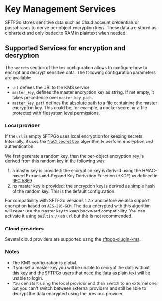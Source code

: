 # Key Management Services

SFTPGo stores sensitive data such as Cloud account credentials or passphrases to derive per-object encryption keys. These data are stored as ciphertext and only loaded to RAM in plaintext when needed.

## Supported Services for encryption and decryption

The `secrets` section of the `kms` configuration allows to configure how to encrypt and decrypt sensitive data. The following configuration parameters are available:

- `url` defines the URI to the KMS service
- `master_key`, defines the master encryption key as string. If not empty, it takes precedence over `master_key_path`.
- `master_key_path` defines the absolute path to a file containing the master encryption key. This could be, for example, a docker secret or a file protected with filesystem level permissions.

### Local provider

If the `url` is empty SFTPGo uses local encryption for keeping secrets. Internally, it uses the [NaCl secret box](https://pkg.go.dev/golang.org/x/crypto/nacl/secretbox) algorithm to perform encryption and authentication.

We first generate a random key, then the per-object encryption key is derived from this random key in the following way:

1. a master key is provided: the encryption key is derived using the HMAC-based Extract-and-Expand Key Derivation Function (HKDF) as defined in [RFC 5869](http://tools.ietf.org/html/rfc5869)
2. no master key is provided: the encryption key is derived as simple hash of the random key. This is the default configuration.

For compatibility with SFTPGo versions 1.2.x and before we also support encryption based on `AES-256-GCM`. The data encrypted with this algorithm will never use the master key to keep backward compatibility. You can activate it using `builtin://` as `url` but this is not recommended.

### Cloud providers

Several cloud providers are supported using the [sftpgo-plugin-kms](https://github.com/sftpgo/sftpgo-plugin-kms).

### Notes

- The KMS configuration is global.
- If you set a master key you will be unable to decrypt the data without this key and the SFTPGo users that need the data as plain text will be unable to login.
- You can start using the local provider and then switch to an external one but you can't switch between external providers and still be able to decrypt the data encrypted using the previous provider.
